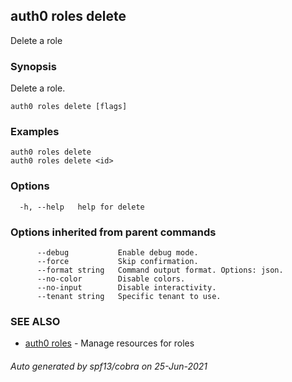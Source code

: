 ## auth0 roles delete

Delete a role

### Synopsis

Delete a role.

```
auth0 roles delete [flags]
```

### Examples

```
auth0 roles delete
auth0 roles delete <id>
```

### Options

```
  -h, --help   help for delete
```

### Options inherited from parent commands

```
      --debug           Enable debug mode.
      --force           Skip confirmation.
      --format string   Command output format. Options: json.
      --no-color        Disable colors.
      --no-input        Disable interactivity.
      --tenant string   Specific tenant to use.
```

### SEE ALSO

* [auth0 roles](auth0_roles.md)	 - Manage resources for roles

###### Auto generated by spf13/cobra on 25-Jun-2021
